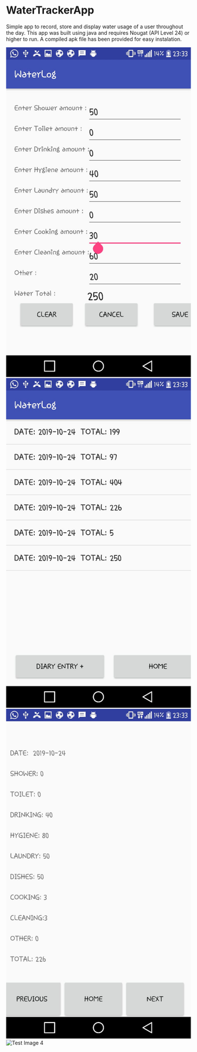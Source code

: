 # WaterTrackerApp

Simple app to record, store and display water usage of a user throughout the day. This app was built using java and requires Nougat (API Level 24) or higher to run. A compiled apk file has been provided for easy instalation. 

![Test Image 4](https://github.com/sashin1122/WaterTrackerApp/blob/master/WhatsApp%20Image%202019-10-24%20at%2023.34.58%20(1).jpeg)
![Test Image 4](https://github.com/sashin1122/WaterTrackerApp/blob/master/WhatsApp%20Image%202019-10-24%20at%2023.34.58%20(2).jpeg)
![Test Image 4](https://github.com/sashin1122/WaterTrackerApp/blob/master/WhatsApp%20Image%202019-10-24%20at%2023.34.58%20(3).jpeg)
![Test Image 4](https://github.com/sashin1122/WaterTrackerApp/blob/master/WhatsApp%20Image%202019-10-24%20at%2023.34.58%20(4).jpeg)
